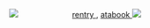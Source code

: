 ![](https://files.catbox.moe/5tl6ar.png)
ㅤㅤㅤㅤㅤㅤㅤ [ rentry ](https://rentry.co/Crimeshallbegin) , [ atabook ](https://kissmarks.atabook.org)
![](https://files.catbox.moe/f9vfsh.png)
